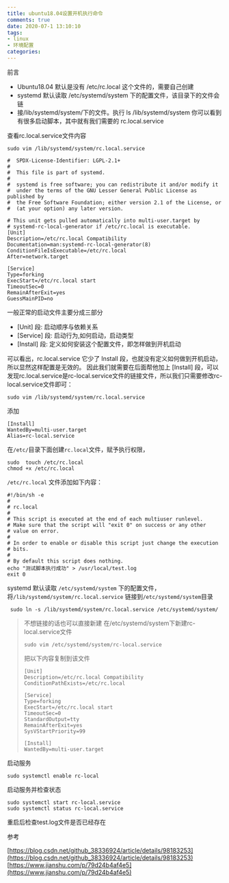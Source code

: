 ```yaml
---
title: ubuntu18.04设置开机执行命令
comments: true
date: 2020-07-1 13:10:10
tags:
- linux
- 环境配置
categories:
---
```




前言

- Ubuntu18.04 默认是没有 /etc/rc.local 这个文件的，需要自己创建
- systemd 默认读取 /etc/systemd/system 下的配置文件，该目录下的文件会链
- 接/lib/systemd/system/下的文件。执行 ls /lib/systemd/system 你可以看到有很多启动脚本，其中就有我们需要的 rc.local.service

查看rc.local.service文件内容

```
sudo vim /lib/systemd/system/rc.local.service
```

```
#  SPDX-License-Identifier: LGPL-2.1+
#
#  This file is part of systemd.
#
#  systemd is free software; you can redistribute it and/or modify it
#  under the terms of the GNU Lesser General Public License as published by
#  the Free Software Foundation; either version 2.1 of the License, or
#  (at your option) any later version.

# This unit gets pulled automatically into multi-user.target by
# systemd-rc-local-generator if /etc/rc.local is executable.
[Unit]
Description=/etc/rc.local Compatibility
Documentation=man:systemd-rc-local-generator(8)
ConditionFileIsExecutable=/etc/rc.local
After=network.target

[Service]
Type=forking
ExecStart=/etc/rc.local start
TimeoutSec=0
RemainAfterExit=yes
GuessMainPID=no

```

一般正常的启动文件主要分成三部分

- [Unit] 段: 启动顺序与依赖关系
- [Service] 段: 启动行为,如何启动，启动类型
- [Install] 段: 定义如何安装这个配置文件，即怎样做到开机启动

可以看出，rc.local.service 它少了 Install 段，也就没有定义如何做到开机启动，所以显然这样配置是无效的。 因此我们就需要在后面帮他加上 [Install] 段，可以发现rc.local.service是rc-local.service文件的链接文件，所以我们只需要修改rc-local.service文件即可：

```
sudo vim /lib/systemd/system/rc.local.service
```

添加

```
[Install]  
WantedBy=multi-user.target  
Alias=rc-local.service
```

在`/etc/`目录下面创建`rc.local`文件，赋予执行权限，

```
sudo  touch /etc/rc.local
chmod +x /etc/rc.local
```

`/etc/rc.local` 文件添加如下内容：

```
#!/bin/sh -e
#
# rc.local
#
# This script is executed at the end of each multiuser runlevel.
# Make sure that the script will "exit 0" on success or any other
# value on error.
#
# In order to enable or disable this script just change the execution
# bits.
#
# By default this script does nothing.
echo "测试脚本执行成功" > /usr/local/test.log
exit 0
```

systemd 默认读取 `/etc/systemd/system` 下的配置文件，将`/lib/systemd/system/rc.local.service` 链接到`/etc/systemd/system`目录

```
 sudo ln -s /lib/systemd/system/rc.local.service /etc/systemd/system/
```



> 不想链接的话也可以直接新建 在/etc/systemd/system下新建rc-local.service文件
>
> ```
> sudo vim /etc/systemd/system/rc-local.service
> ```
>
> 把以下内容复制到该文件
>
> ```
> [Unit]
> Description=/etc/rc.local Compatibility
> ConditionPathExists=/etc/rc.local
>  
> [Service]
> Type=forking
> ExecStart=/etc/rc.local start
> TimeoutSec=0
> StandardOutput=tty
> RemainAfterExit=yes
> SysVStartPriority=99
>  
> [Install]
> WantedBy=multi-user.target
> ```



启动服务

```
sudo systemctl enable rc-local
```

启动服务并检查状态

```
sudo systemctl start rc-local.service
sudo systemctl status rc-local.service
```

重启后检查test.log文件是否已经存在



参考

[https://blog.csdn.net/github_38336924/article/details/98183253](https://blog.csdn.net/github_38336924/article/details/98183253)	[https://www.jianshu.com/p/79d24b4af4e5](https://www.jianshu.com/p/79d24b4af4e5)

 
